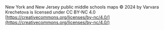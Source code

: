 New York and New Jersey public middle schools maps © 2024 by Varvara Krechetova is licensed under CC BY-NC 4.0 
[https://creativecommons.org/licenses/by-nc/4.0/](https://creativecommons.org/licenses/by-nc/4.0/)
